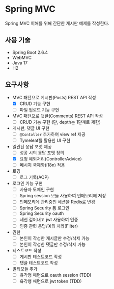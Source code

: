# Spring MVC

Spring MVC 이해를 위해 간단한 게시판 예제를 작성한다.

## 사용 기술

- Spring Boot 2.6.4
- WebMVC
- Java 17
- H2

## 요구사항

- MVC 패턴으로 게시판(Posts) REST API 작성
    - [x] CRUD 기능 구현
    - [ ] 파일 업로드 기능 구현
- MVC 패턴으로 댓글(Comments) REST API 작성
    - [ ] CRUD 기능 구현 (단, depth는 1단계로 제한)
- 게시판, 댓글 UI 구현
    - [ ] `@Contoller` 추가하여 view ref 제공
    - [ ] Tymeleaf를 활용한 UI 구현
- 일관된 응답 포맷 제공
    - [ ] 성공 시의 응답 포멧 정의
    - [x] 요청 예외처리(ControllerAdvice)
    - [ ] 메시지 국제화(i18n) 적용
- 로깅
    - [ ] 로그 기록(AOP)
- 로그인 기능 구현
    - [ ] 사용자 도메인 구현
    - [ ] Spring session 모듈 사용하여 인메모리에 저장
    - [ ] 인메모리에 관리중인 세션을 Redis로 변경
    - [ ] Spring Security 폼 로그인
    - [ ] Spring Security oauth
    - [ ] 세션 걷어내고 jwt 사용하여 인증
    - [ ] 인증 관련 응답/예외 처리(Filter)
- 권한
    - [ ] 본인이 작성한 게시글만 수정/삭제 가능
    - [ ] 본인이 작성한 댓글만 수정/삭제 가능
- 테스트코드 작성
    - [ ] 게시판 테스트코드 작성
    - [ ] 댓글 테스트코드 작성
- 멀티모듈 추가
    - [ ] 육각형 패턴으로 oauth session (TDD)
    - [ ] 육각형 패턴으로 jwt token (TDD)